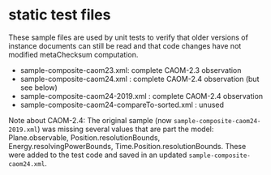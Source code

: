 # static test files

These sample files are used by unit tests to verify that older versions of instance
documents can still be read and that code changes have not modified metaChecksum
computation.

- sample-composite-caom23.xml: complete CAOM-2.3 observation
- sample-composite-caom24.xml : complete CAOM-2.4 observation (but see below)
- sample-composite-caom24-2019.xml : complete CAOM-2.4 observation
- sample-composite-caom24-compareTo-sorted.xml : unused

Note about CAOM-2.4: The original sample (now `sample-composite-caom24-2019.xml`) was 
missing several values that are part the model: Plane.observable, Position.resolutionBounds,
Energy.resolvingPowerBounds, Time.Position.resolutionBounds. These were added to the 
test code and saved in an updated `sample-composite-caom24.xml`.
